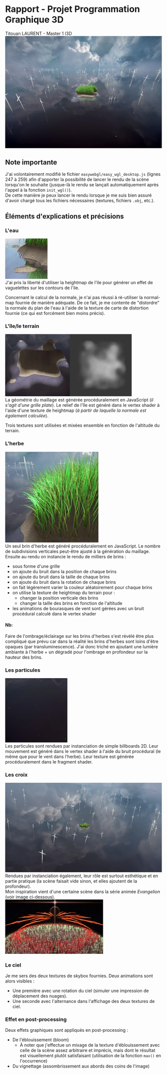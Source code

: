# Rapport - Projet Programmation Graphique 3D
Titouan LAURENT - Master 1 I3D
![](firefox_MlypKYmxPh.webp)<br>
## Note importante
J'ai volontairement modifié le fichier `easywebgl/easy_wgl_desktop.js` (lignes 247 à 259) afin d'apporter la possibilité de lancer le rendu de la scène lorsqu'on le souhaite (jusque-là le rendu se lançait automatiquement après l'appel à la fonction `init_wgl()`).<br> De cette manière je peux lancer le rendu lorsque je me suis bien assuré d'avoir chargé tous les fichiers nécessaires (textures, fichiers `.obj`, etc.).
## Éléments d'explications et précisions
### L'eau
![](firefox_kAeVv3HJrX.webp)<br>
J'ai pris la liberté d'utiliser la heightmap de l'ile pour générer un effet de vaguelettes sur les contours de l'ile.

Concernant le calcul de la normale, je n'ai pas réussi à ré-utiliser la normal-map fournie de manière adéquate. De ce fait, je me contente de "distordre" la normale du plan de l'eau à l'aide de la texture de carte de distortion fournie (ce qui est forcément bien moins précis).

### L'île/le terrain
![](firefox_F6y7b8pYxl.webp)<br>
La géométrie du maillage est générée procéduralement en JavaScript (*il s'agit d'une grille plate*). Le relief de l'île est généré dans le vertex shader à l'aide d'une texture de heightmap (*à partir de laquelle la normale est également calculée*).

Trois textures sont utilisées et mixées ensemble en fonction de l'altitude du terrain.
### L'herbe
![](firefox_kMLGVdgLQF.webp)<br>
Un seul brin d'herbe est généré procéduralement en JavaScript. Le nombre de subdivisions verticales peut-être ajusté à la génération du maillage.<br>
Ensuite au rendu on instancie le rendu de milliers de brins :
- sous forme d'une grille
- on ajoute du bruit dans la position de chaque brins
- on ajoute du bruit dans la taille de chaque brins
- on ajoute du bruit dans la rotation de chaque brins
- on fait légèrement varier la couleur aléatoirement pour chaque brins
- on utilise la texture de heightmap du terrain pour :
    - changer la position verticale des brins
    - changer la taille des brins en fonction de l'altitude
- les animations de bourasques de vent sont gérées avec un bruit procédural calculé dans le vertex shader
#### Nb:
Faire de l'ombrage/éclairage sur les brins d'herbes s'est révélé être plus compliqué que prévu car dans la réalité les brins d'herbes sont loins d'être opaques (par transluminescence). J'ai donc triché en ajoutant une lumière ambiante à l'herbe + un dégradé pour l'ombrage en profondeur sur la hauteur des brins.
### Les particules
![](firefox_FGjIgIeD10.webp)<br>
Les particules sont rendues par instanciation de simple billboards 2D. Leur mouvement est généré dans le vertex shader à l'aide du bruit procédural (le même que pour le vent dans l'herbe). Leur texture est générée procéduralement dans le fragment shader.
### Les croix
![](firefox_5cstYJgjEJ.webp)<br>
Rendues par instanciation également, leur rôle est surtout esthétique et en partie pratique (la scène faisait vide sinon, et elles ajoutent de la profondeur).<br>
Mon inspiration vient d'une certaine scène dans la série animée *Evangelion* (voir image ci-dessous).<br>
![](firefox_0jG1OjIcTD.webp)
### Le ciel
Je me sers des deux textures de skybox fournies. Deux animations sont alors visibles :
- Une première avec une rotation du ciel (simuler une impression de déplacement des nuages).
- Une seconde avec l'alternance dans l'affichage des deux textures de ciel.
### Effet en post-processing
Deux effets graphiques sont appliqués en post-processing :
- De l'éblouissement (bloom)
    - À noter que j'effectue un mixage de la texture d'éblouissement avec celle de la scène assez arbitraire et imprécis, mais dont le résultat est visuellement plutôt satisfaisant (utilisation de la fonction `max()` en l'occurrence)
- Du vignettage (assombrissement aux abords des coins de l'image)